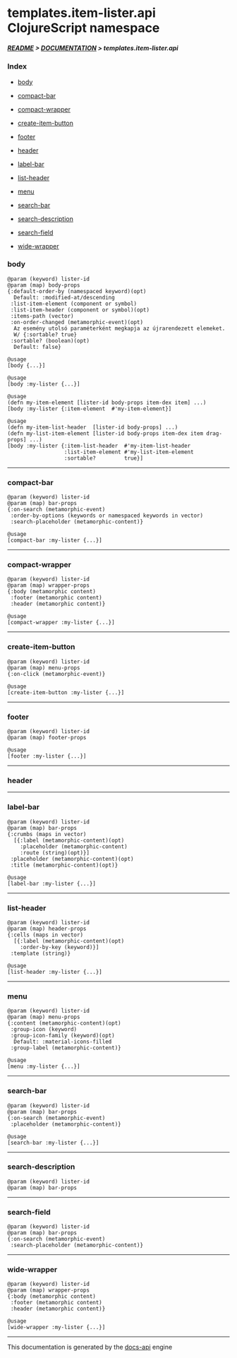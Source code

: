 
# templates.item-lister.api ClojureScript namespace

##### [README](../../../../README.md) > [DOCUMENTATION](../../../COVER.md) > templates.item-lister.api

### Index

- [body](#body)

- [compact-bar](#compact-bar)

- [compact-wrapper](#compact-wrapper)

- [create-item-button](#create-item-button)

- [footer](#footer)

- [header](#header)

- [label-bar](#label-bar)

- [list-header](#list-header)

- [menu](#menu)

- [search-bar](#search-bar)

- [search-description](#search-description)

- [search-field](#search-field)

- [wide-wrapper](#wide-wrapper)

### body

```
@param (keyword) lister-id
@param (map) body-props
{:default-order-by (namespaced keyword)(opt)
  Default: :modified-at/descending
 :list-item-element (component or symbol)
 :list-item-header (component or symbol)(opt)
 :items-path (vector)
 :on-order-changed (metamorphic-event)(opt)
  Az esemény utolsó paraméterként megkapja az újrarendezett elemeket.
  W/ {:sortable? true}
 :sortable? (boolean)(opt)
  Default: false}
```

```
@usage
[body {...}]
```

```
@usage
[body :my-lister {...}]
```

```
@usage
(defn my-item-element [lister-id body-props item-dex item] ...)
[body :my-lister {:item-element  #'my-item-element}]
```

```
@usage
(defn my-item-list-header  [lister-id body-props] ...)
(defn my-list-item-element [lister-id body-props item-dex item drag-props] ...)
[body :my-lister {:item-list-header  #'my-item-list-header
                  :list-item-element #'my-list-item-element
                  :sortable?         true}]
```

---

### compact-bar

```
@param (keyword) lister-id
@param (map) bar-props
{:on-search (metamorphic-event)
 :order-by-options (keywords or namespaced keywords in vector)
 :search-placeholder (metamorphic-content)}
```

```
@usage
[compact-bar :my-lister {...}]
```

---

### compact-wrapper

```
@param (keyword) lister-id
@param (map) wrapper-props
{:body (metamorphic content)
 :footer (metamorphic content)
 :header (metamorphic content)}
```

```
@usage
[compact-wrapper :my-lister {...}]
```

---

### create-item-button

```
@param (keyword) lister-id
@param (map) menu-props
{:on-click (metamorphic-event)}
```

```
@usage
[create-item-button :my-lister {...}]
```

---

### footer

```
@param (keyword) lister-id
@param (map) footer-props
```

```
@usage
[footer :my-lister {...}]
```

---

### header

---

### label-bar

```
@param (keyword) lister-id
@param (map) bar-props
{:crumbs (maps in vector)
  [{:label (metamorphic-content)(opt)
    :placeholder (metamorphic-content)
    :route (string)(opt)}]
 :placeholder (metamorphic-content)(opt)
 :title (metamorphic-content)(opt)}
```

```
@usage
[label-bar :my-lister {...}]
```

---

### list-header

```
@param (keyword) lister-id
@param (map) header-props
{:cells (maps in vector)
  [{:label (metamorphic-content)(opt)
    :order-by-key (keyword)}]
 :template (string)}
```

```
@usage
[list-header :my-lister {...}]
```

---

### menu

```
@param (keyword) lister-id
@param (map) menu-props
{:content (metamorphic-content)(opt)
 :group-icon (keyword)
 :group-icon-family (keyword)(opt)
  Default: :material-icons-filled
 :group-label (metamorphic-content)}
```

```
@usage
[menu :my-lister {...}]
```

---

### search-bar

```
@param (keyword) lister-id
@param (map) bar-props
{:on-search (metamorphic-event)
 :placeholder (metamorphic-content)}
```

```
@usage
[search-bar :my-lister {...}]
```

---

### search-description

```
@param (keyword) lister-id
@param (map) bar-props
```

---

### search-field

```
@param (keyword) lister-id
@param (map) bar-props
{:on-search (metamorphic-event)
 :search-placeholder (metamorphic-content)}
```

---

### wide-wrapper

```
@param (keyword) lister-id
@param (map) wrapper-props
{:body (metamorphic content)
 :footer (metamorphic content)
 :header (metamorphic content)}
```

```
@usage
[wide-wrapper :my-lister {...}]
```

---

This documentation is generated by the [docs-api](https://github.com/bithandshake/docs-api) engine


